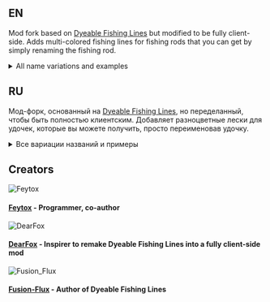 ## EN

Mod fork based on [Dyeable Fishing Lines](https://modrinth.com/mod/dyeable-fishing-lines) but modified to be fully client-side.
Adds multi-colored fishing lines for fishing rods that you can get by simply renaming the fishing rod.

<details>
   <summary>All name variations and examples </summary>
    There will be examples, but so far there are none.
</details>

## RU

Мод-форк, основанный на [Dyeable Fishing Lines](https://modrinth.com/mod/dyeable-fishing-lines), но переделанный, чтобы быть полностью клиентским.
Добавляет разноцветные лески для удочек, которые вы можете получить, просто переименовав удочку.

<details> 
  <summary>Все вариации названий и примеры </summary>
   Тут будут примеры, но пока-что их нет.
</details>

## Creators

![Feytox](https://visage.surgeplay.com/bust/128/09196327-ac27-43f4-8f47-87859b8423be)
#### [Feytox](https://github.com/feytox) - Programmer, co-author
![DearFox](https://visage.surgeplay.com/bust/128/cdb909c2-499f-409c-8723-27c5b6effc20)
#### [DearFox](https://github.com/DearFox) - Inspirer to remake Dyeable Fishing Lines into a fully client-side mod
![Fusion_Flux](https://visage.surgeplay.com/bust/128/2ab781e4-a128-4913-83c4-6b587dd47103)
#### [Fusion-Flux](https://github.com/Fusion-Flux) - Author of Dyeable Fishing Lines
